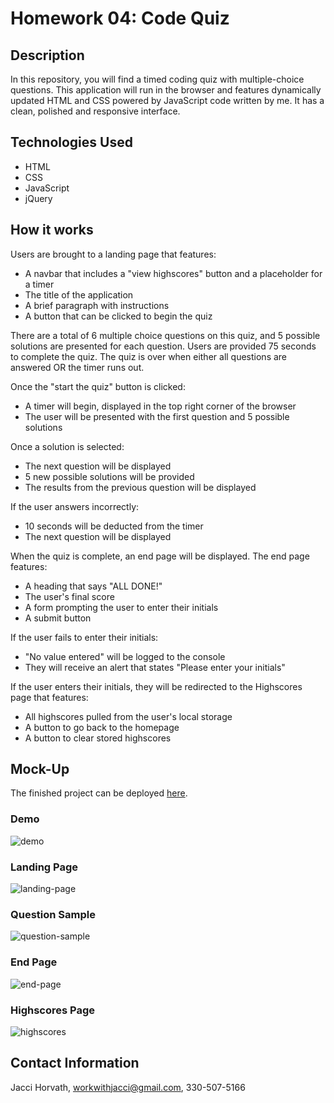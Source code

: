 # Homework 04: Code Quiz

## Description
In this repository, you will find a timed coding quiz with multiple-choice questions. This application will run in the browser and features dynamically updated HTML and CSS powered by JavaScript code written by me. It has a clean, polished and responsive interface.

## Technologies Used
* HTML
* CSS
* JavaScript
* jQuery

## How it works
Users are brought to a landing page that features:
* A navbar that includes a "view highscores" button and a placeholder for a timer
* The title of the application
* A brief paragraph with instructions
* A button that can be clicked to begin the quiz

There are a total of 6 multiple choice questions on this quiz, and 5 possible solutions are presented for each question. Users are provided 75 seconds to complete the quiz. The quiz is over when either all questions are answered OR the timer runs out.

Once the "start the quiz" button is clicked:
* A timer will begin, displayed in the top right corner of the browser
* The user will be presented with the first question and 5 possible solutions

Once a solution is selected:
* The next question will be displayed
* 5 new possible solutions will be provided
* The results from the previous question will be displayed

If the user answers incorrectly:
* 10 seconds will be deducted from the timer
* The next question will be displayed

When the quiz is complete, an end page will be displayed. The end page features:
* A heading that says "ALL DONE!"
* The user's final score
* A form prompting the user to enter their initials
* A submit button

If the user fails to enter their initials:
* "No value entered" will be logged to the console
* They will receive an alert that states "Please enter your initials"

If the user enters their initials, they will be redirected to the Highscores page that features:
* All highscores pulled from the user's local storage
* A button to go back to the homepage
* A button to clear stored highscores



## Mock-Up
The finished project can be deployed [here](https://jaccihorvath.github.io/code-quiz/index.html).

### Demo
![demo](assets/demo.gif)

### Landing Page
![landing-page](assets/landing-page.png)

### Question Sample
![question-sample](assets/question-sample.png)

### End Page
![end-page](assets/end-page.png)

### Highscores Page
![highscores](assets/highscores.png)


## Contact Information
Jacci Horvath, [workwithjacci@gmail.com](mailto:workwithjacci@gmail.com), 330-507-5166
